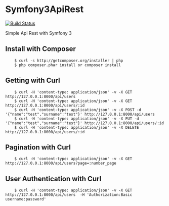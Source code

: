 Symfony3ApiRest
========================

[![Build Status](https://travis-ci.org/Tony133/Symfony3ApiRest.svg?branch=master)](https://travis-ci.org/Tony133/Symfony3ApiRest)

Simple Api Rest with Symfony 3

## Install with Composer

```
    $ curl -s http://getcomposer.org/installer | php
    $ php composer.phar install or composer install
```

## Getting with Curl

```
    $ curl -H 'content-type: application/json' -v -X GET http://127.0.0.1:8000/api/users
    $ curl -H 'content-type: application/json' -v -X GET http://127.0.0.1:8000/api/users/:id
    $ curl -H 'content-type: application/json' -v -X POST -d '{"name":"test","surname":"test"}' http://127.0.0.1:8000/api/users
    $ curl -H 'content-type: application/json' -v -X PUT -d '{"name":"test","surname":"test"}' http://127.0.0.1:8000/api/users/:id
    $ curl -H 'content-type: application/json' -v -X DELETE http://127.0.0.1:8000/api/users/:id
```

## Pagination with Curl

```
    $ curl -H 'content-type: application/json' -v -X GET http://127.0.0.1:8000/api/users?page=:number_page 
```

## User Authentication with Curl

```
    $ curl -H 'content-type: application/json' -v -X GET http://127.0.0.1:8000/api/users  -H 'Authorization:Basic username:password'
```
